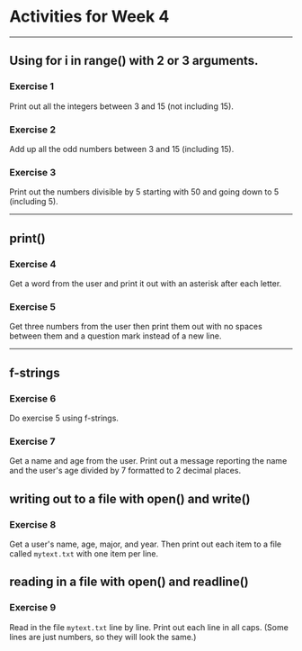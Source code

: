 # Activities for Week 4

---

## Using for i in range() with 2 or 3 arguments.

### Exercise 1
Print out all the integers between 3 and 15 (not including 15).

### Exercise 2
Add up all the odd numbers between 3 and 15 (including 15).

### Exercise 3
Print out the numbers divisible by 5 starting with 50 and going down to 5 (including 5).

---

## print()

### Exercise 4
Get a word from the user and print it out with an asterisk after each letter.

### Exercise 5
Get three numbers from the user then print them out with no spaces between them and a question mark instead of a new line.

---

## f-strings

### Exercise 6
Do exercise 5 using f-strings.

### Exercise 7
Get a name and age from the user. Print out a message reporting the name and the user's age divided by 7 formatted to 2 decimal places.


## writing out to a file with open() and write()

### Exercise 8
Get a user's name, age, major, and year. Then print out each item to a file called `mytext.txt` with one item per line.


## reading in a file with open() and readline()

### Exercise 9
Read in the file `mytext.txt` line by line. Print out each line in all caps. (Some lines are just numbers, so they will look the same.)

